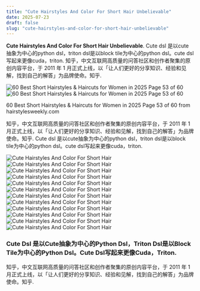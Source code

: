 ```yaml
---
title: "Cute Hairstyles And Color For Short Hair Unbelievable"
date: 2025-07-23
draft: false
slug: "cute-hairstyles-and-color-for-short-hair-unbelievable" 
---
```


**Cute Hairstyles And Color For Short Hair Unbelievable**. Cute dsl 是以cute抽象为中心的python dsl，triton dsl是以block tile为中心的python dsl。cute dsl写起来更像cuda，triton. 知乎，中文互联网高质量的问答社区和创作者聚集的原创内容平台，于 2011 年 1 月正式上线，以「让人们更好的分享知识、经验和见解，找到自己的解答」为品牌使命。知乎.

![60 Best Short Hairstyles & Haircuts for Women in 2025 Page 53 of 60](https://hairstylesweekly.com/images/2023/08/Modern-short-hair.jpg)![60 Best Short Hairstyles & Haircuts for Women in 2025 Page 53 of 60](https://hairstylesweekly.com/images/2023/08/Modern-short-hair.jpg)

60 Best Short Hairstyles & Haircuts for Women in 2025 Page 53 of 60 from hairstylesweekly.com

知乎，中文互联网高质量的问答社区和创作者聚集的原创内容平台，于 2011 年 1 月正式上线，以「让人们更好的分享知识、经验和见解，找到自己的解答」为品牌使命。知乎. Cute dsl 是以cute抽象为中心的python dsl，triton dsl是以block tile为中心的python dsl。cute dsl写起来更像cuda，triton.

![Cute Hairstyles And Color For Short Hair ](https://pophaircuts.com/images/2021/01/Hair-Color-Trends-for-Short-Hair-Short-Haircut-and-Hair-Style-Ideas-of-2021.jpg?is-pending-load=1 " 10 Hair Color Trends for Short Hair in Rainbow Designs PoP Haircuts")![Cute Hairstyles And Color For Short Hair ](https://shorthairmodels.com/wp-content/uploads/2019/02/50-gorgeous-balayage-hair-color-ideas-for-blonde-short-straight-hair-47-e1549314681508.jpg " 50 Balayage Hair Color Ideas for Blonde Short Straight Hair")![Cute Hairstyles And Color For Short Hair ](https://pophaircuts.com/images/2020/05/Short-Bob-Hair-Color-Ideas-Easy-Short-Bob-Hairstyle-for-Women.jpg " 10 Short Bob Hair Color Ideas PoP Haircuts")![Cute Hairstyles And Color For Short Hair ](https://hairstylecamp.com/wp-content/uploads/short-hair-color-13.jpg " 45 Stunning Short Hair Color Ideas Bring Life to Your Look")![Cute Hairstyles And Color For Short Hair ](https://www.hairstyleslife.com/wp-content/uploads/2017/12/Balayage-Short-Hairstyles-Pixie-Haircuts-Short-Balayage-Hair-Colors-2018-4.jpg " Balayage Short Hairstyles & Haircuts (2021 Updated) Page 2 HAIRSTYLES")![Cute Hairstyles And Color For Short Hair ](https://i.pinimg.com/originals/2d/3f/6f/2d3f6ff1bd1354e0b5c5026c73b84949.jpg " Find out how to style cute short hair with the help of our brilliant")![Cute Hairstyles And Color For Short Hair ](https://hairstylecamp.com/wp-content/uploads/short-hair-color-2.jpg " 45 Stunning Short Hair Color Ideas Bring Life to Your Look")![Cute Hairstyles And Color For Short Hair ](https://www.hairstyleslife.com/wp-content/uploads/2016/11/Incredible-Hair-Color-Ideas-for-Short-Pink-Red-Hair-2017.jpg " Cute Short Hair Color Ideas MustSee Short Hair Color Ideas Short")![Cute Hairstyles And Color For Short Hair ](https://hairstylesweekly.com/images/2023/08/Modern-short-hair.jpg " 60 Best Short Hairstyles & Haircuts for Women in 2025 Page 53 of 60")![Cute Hairstyles And Color For Short Hair ](https://cdn2.stylecraze.com/wp-content/uploads/2019/02/20-Best-Ombre-Hair-Colors-For-Short-Hair.jpg " Short Hair Ombre Hair Fall Hair Color Ideas What's New")![Cute Hairstyles And Color For Short Hair ](https://i.pinimg.com/originals/f0/05/6d/f0056d1ecfd0a01fee968bd3d93a2e4e.jpg " Cute short hairstyles are heavensent. See our collection of lovely")![Cute Hairstyles And Color For Short Hair ](https://images.summitmedia-digital.com/cosmo/images/2021/01/03/hair-colors-for-short-hair-1609631598.jpg " Best Hair Color Ideas For Short Hair")

### Cute Dsl 是以Cute抽象为中心的Python Dsl，Triton Dsl是以Block Tile为中心的Python Dsl。Cute Dsl写起来更像Cuda，Triton.

知乎，中文互联网高质量的问答社区和创作者聚集的原创内容平台，于 2011 年 1 月正式上线，以「让人们更好的分享知识、经验和见解，找到自己的解答」为品牌使命。知乎.